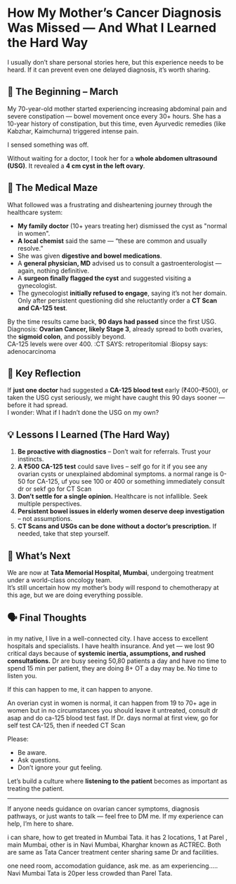 
# How My Mother’s Cancer Diagnosis Was Missed — And What I Learned the Hard Way

I usually don’t share personal stories here, but this experience needs to be heard. If it can prevent even one delayed diagnosis, it’s worth sharing.

## 📅 The Beginning – March
My 70-year-old mother started experiencing increasing abdominal pain and severe constipation — bowel movement once every 30+ hours. She has a 10-year history of constipation, but this time, even Ayurvedic remedies (like Kabzhar, Kaimchurna) triggered intense pain.  

I sensed something was off.

Without waiting for a doctor, I took her for a **whole abdomen ultrasound (USG)**. It revealed a **4 cm cyst in the left ovary**.

## 🏥 The Medical Maze
What followed was a frustrating and disheartening journey through the healthcare system:

- **My family doctor** (10+ years treating her) dismissed the cyst as "normal in women".
- **A local chemist** said the same — “these are common and usually resolve.”
- She was given **digestive and bowel medications**.
- A **general physician, MD** advised us to consult a gastroenterologist — again, nothing definitive.
- A **surgeon finally flagged the cyst** and suggested visiting a gynecologist.
- The gynecologist **initially refused to engage**, saying it’s not her domain. Only after persistent questioning did she reluctantly order a **CT Scan and CA-125 test**.

By the time results came back, **90 days had passed** since the first USG.  
Diagnosis: **Ovarian Cancer, likely Stage 3**, already spread to both ovaries, the **sigmoid colon**, and possibly beyond.  
CA-125 levels were over 400.
:CT SAYS: retroperitomial
:Biopsy says: adenocarcinoma

## 🧠 Key Reflection
If **just one doctor** had suggested a **CA-125 blood test** early (₹400–₹500), or taken the USG cyst seriously, we might have caught this 90 days sooner — before it had spread.  
I wonder: What if I hadn’t done the USG on my own?

## 💡 Lessons I Learned (The Hard Way)
1. **Be proactive with diagnostics** – Don’t wait for referrals. Trust your instincts.
2. **A ₹500 CA-125 test** could save lives – self go for it if you see any ovarian cysts or unexplained abdominal symptoms. a normal range is 0-50 for CA-125, uf you see 100 or 400 or something immediately consult dr or sekf go for CT Scan
3. **Don’t settle for a single opinion.** Healthcare is not infallible. Seek multiple perspectives.
4. **Persistent bowel issues in elderly women deserve deep investigation** – not assumptions.
5. **CT Scans and USGs can be done without a doctor’s prescription.** If needed, take that step yourself.

## 🙏 What’s Next
We are now at **Tata Memorial Hospital, Mumbai**, undergoing treatment under a world-class oncology team.  
It’s still uncertain how my mother’s body will respond to chemotherapy at this age, but we are doing everything possible.

## 🗣️ Final Thoughts
in my native, I live in a well-connected city. I have access to excellent hospitals and specialists. I have health insurance. And yet — we lost 90 critical days because of **systemic inertia, assumptions, and rushed consultations.**
Dr are busy seeing 50,80 patients a day and have no time to spend 15 min per patient, they are doing 8+ OT a day may be. No time to listen you.

If this can happen to me, it can happen to anyone.

An overian cyst in women is normal, it can happen from 19 to 70+ age in women but in no circumstances you should leave it untreated, consult dr asap and do ca-125 blood test fast. If Dr. days normal at first view, go for self test CA-125, then if needed CT Scan

Please:
- Be aware.
- Ask questions.
- Don’t ignore your gut feeling.

Let’s build a culture where **listening to the patient** becomes as important as treating the patient.

---

If anyone needs guidance on ovarian cancer symptoms, diagnosis pathways, or just wants to talk — feel free to DM me. If my experience can help, I’m here to share.

i can share, how to get treated in Mumbai Tata. it has 2 locations, 1 at Parel , main Mumbai, other is in Navi Mumbai, Kharghar known as ACTREC.
Both are same as Tata Cancer treatment center sharing same Dr and facilities.

one need room, accomodation guidance, ask me. as am experiencing.....
Navi Mumbai Tata is 20per less crowded than Parel Tata.
